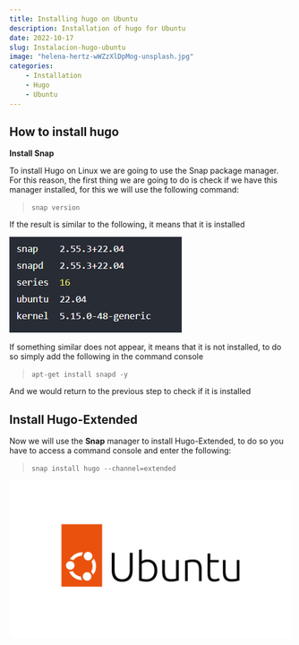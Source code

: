 ```yaml
---
title: Installing hugo on Ubuntu
description: Installation of hugo for Ubuntu
date: 2022-10-17
slug: Instalacion-hugo-ubuntu
image: "helena-hertz-wWZzXlDpMog-unsplash.jpg"
categories:
    - Installation
    - Hugo
    - Ubuntu
---
```


## How to install hugo

**Install Snap**

To install Hugo on Linux we are going to use the Snap package manager. For this reason, the first thing we are going to do is check if we have this manager installed, for this we will use the following command:

>``
    snap version
``

If the result is similar to the following, it means that it is installed

![Snap version installed](version.jpg)


If something similar does not appear, it means that it is not installed, to do so simply add the following in the command console

>``
apt-get install snapd -y
``

And we would return to the previous step to check if it is installed

## Install Hugo-Extended

Now we will use the **Snap** manager to install Hugo-Extended, to do so you have to access a command console and enter the following:

>``
snap install hugo --channel=extended
``

![Logo Ubuntu](helena-hertz-wWZzXlDpMog-unsplash.jpg)

